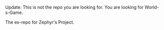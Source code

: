 Update: This is not the repo you are looking for. You are looking for World-s-Game.

The ex-repo for Zephyr's Project.
